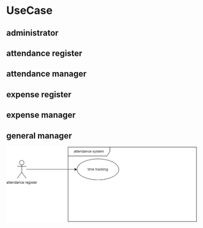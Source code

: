 # UseCase

## administrator
## attendance register
## attendance manager
## expense register
## expense manager
## general manager





![Project Logo](./image/attendance_system.png)



